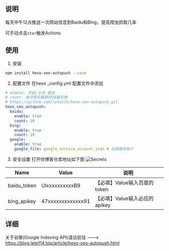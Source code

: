 ## 说明
每天中午12点推送一次网站信息到Baidu和Bing，提高爬虫抓取几率


可手动点击`star`触发Actions

## 使用
1. 安装
``` bash 
npm install hexo-seo-autopush --save
``` 

2. 配置文件
在hexo _config.yml 配置文件中添加
``` yml
# enable: 开启/关闭 推送
# count: 每次提交最新的10篇文章
# https://github.com/lete114/hexo-seo-autopush.git
hexo_seo_autopush:
  baidu:
    enable: true
    count: 10
  bing:
    enable: true
    count: 10
  google:
    enable: true
    google_file: google_service_account.json # 谷歌服务账户
```

3. 安全设置
打开你博客仓库地址如下图
![Secrets](https://cdn.jsdelivr.net/gh/lete114/CDN2@latest/img/Hexo-SEO-AutoPush/Secrets.png)

Name | Value | 说明
--- | ------ | ------
baidu_token | UlxxxxxxxxxxB9 | 【必填】Value输入百度的token
bing_apikey  | 47xxxxxxxxxxxxx91 | 【必填】Value输入必应的apikey

## 详细
关于谷歌(Google Indexing API)请访前往 --->
https://blog.lete114.top/article/hexo-seo-autopush.html

